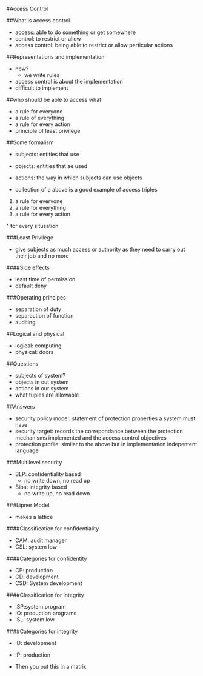 #Access Control

##What is access control

- access: able to do something or get somewhere
- control: to restrict or allow
- access control: being able to restrict or allow particular actions

##Representations and implementation

- how?
	- we write rules
- access control is about the implementation
- difficult to implement

##who should be able to access what

- a rule for everyone
- a rule of everything
- a rule for every action
- principle of least privilege

##Some formalism

- subjects: entities that use
- objects: entities that ae used
- actions: the way in which subjects can use objects

- collection of a above is a good example of access triples

1. a rule for everyone
2. a rule for everything
3. a rule for every action

^ for every situsation

###Least Privilege

- give subjects as much access or authority as they need to carry out their job and no more

####Side effects 

- least time of permission
- default deny

###Operating principes

- separation of duty
- separaction of function
- auditing

##Logical and physical

- logical: computing
- physical: doors

##Questions

- subjects of system?
- objects in out system
- actions in our system
- what tuples are allowable 

##Answers 

- security policy model: statement of protection properties a system must have
- security target: records the correpondance  between the protection mechanisms implemented and the access control objectives
- protection profile: similar to the above but in implementation indepentent language

###Multilevel security

- BLP: confidentiality based
	- no write down, no read up
- Biba: integrity based
	- no write up, no read down

###Lipner Model

- makes a lattice

####Classification for confidentiality

- CAM: audit manager
- CSL: system low

####Categories for confidentity

- CP: production
- CD: development
- CSD: System development

####Classification for integrity

- ISP:system program
- IO: production programs
- ISL: system low

####Categories for integrity

- ID: development
- IP: production

- Then you put this in a matrix
